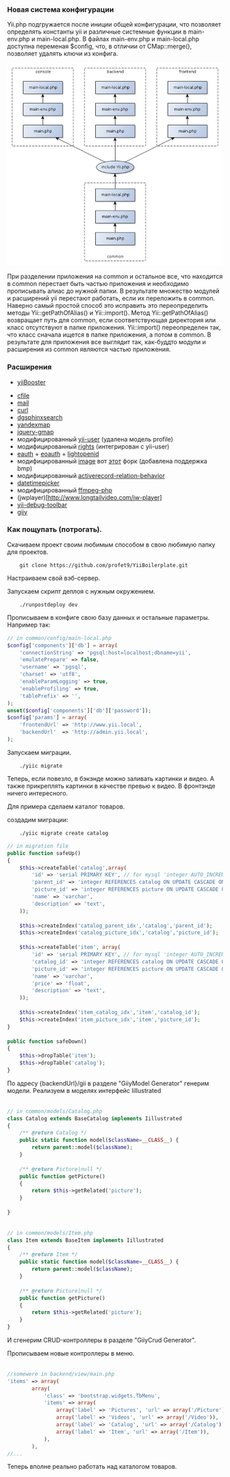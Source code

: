### Новая система конфигурации
Yii.php подгружается после иниции общей конфигурации, что позволяет определять константы yii и различные системные функции в main-env.php и main-local.php.
В файлах main-env.php и main-local.php доступна переменая $config, что, в отличии от CMap::merge(), позволяет удалять ключи из конфига.

![config](https://github.com/illibejiep/YiiBoilerplate/blob/master/doc/config.png?raw=true)

При разделении приложения на common и остальное все, что находится в common перестает быть частью приложения и необходимо прописывать алиас до нужной папки. В результате множество модулей и расширений yii перестают работать, если их переложить в common. Наверно самый простой способ это исправить это переопределить методы Yii::getPathOfAlias() и Yii::import(). Метод Yii::getPathOfAlias() возвращает путь для common, если соответствующая директория или класс отсутствуют в папке приложения. Yii::import() переопределен так, что класс сначала ищется в папке приложения, а потом в common. В результате для приложения все выглядит так, как-буддто модули и расширения из common являются частью приложения.

### Расширения
* [yiiBooster](http://yii-booster.clevertech.biz/)
- [cfile](http://www.yiiframework.com/extension/cfile/)
- [mail](http://www.yiiframework.com/extension/mail/)
- [curl](http://www.yiiframework.com/extension/curl/)
- [dgsphinxsearch](http://www.yiiframework.com/extension/dgsphinxsearch/)
- [yandexmap](http://www.yiiframework.com/extension/yandexmap/)
- [jquery-gmap](http://www.yiiframework.com/extension/jquery-gmap/)
- модифицированный [yii-user](http://www.yiiframework.com/extension/yii-user/) (удалена модель profile)
- модифицированный [rights](http://www.yiiframework.com/extension/rights/) (интегрирован с yii-user)
- [eauth](https://github.com/Nodge/yii-eauth) + [eoauth](https://github.com/jorgebg/yii-eoauth) + [lightopenid](http://www.yiiframework.com/extension/loid)
- модифицированный [image](http://www.yiiframework.com/extension/image/) вот [этот](https://bitbucket.org/z_bodya/yii-image) форк (добавлена поддержка bmp)
- модифицированный [activerecord-relation-behavior](http://www.yiiframework.com/extension/activerecord-relation-behavior)
- [datetimepicker](http://www.yiiframework.com/extension/datetimepicker/)
- модифицированный [ffmpeg-php](http://github.com/CodeScaleInc/ffmpeg-php)
- (jwplayer)[http://www.longtailvideo.com/jw-player]
- [yii-debug-toolbar](http://www.yiiframework.com/extension/yii-debug-toolbar/)
- [giiy](https://github.com/profet9/giiy)

### Как пощупать (потрогать).

Скачиваем проект своим любимым способом в свою любимую папку для проектов.
```
    git clone https://github.com/profet9/YiiBoilerplate.git
```
Настраиваем свой вэб-сервер.

Запускаем скрипт деплоя с нужным окружением.
```
    ./runpostdeploy dev
```

Прописываем в конфиге свою базу данных и остальные параметры. Например так:
```php
// in common/config/main-local.php
$config['components']['db'] = array(
    'connectionString' => 'pgsql:host=localhost;dbname=yii',
    'emulatePrepare' => false,
    'username' => 'pgsql',
    'charset' => 'utf8',
    'enableParamLogging' => true,
    'enableProfiling' => true,
    'tablePrefix' => '',
);
unset($config['components']['db']['password']);
$config['params'] = array(
    'frontendUrl' => 'http://www.yii.local',
    'backendUrl'  => 'http://admin.yii.local',
);
```

Запускаем миграции.
```
    ./yiic migrate
```

Теперь, если повезло, в бэкэнде можно заливать картинки и видео. А также прикреплять картинки в качестве превью к видео. В фронтэнде ничего интересного.

Для примера сделаем каталог товаров.

создадим миграции:
```
    ./yiic migrate create catalog
```

```php
// in migration file
public function safeUp()
{
    $this->createTable('catalog',array(
        'id' => 'serial PRIMARY KEY', // for mysql 'integer AUTO_INCREMENT PRIMARY KEY'
        'parent_id' => 'integer REFERENCES catalog ON UPDATE CASCADE ON DELETE CASCADE',
        'picture_id' => 'integer REFERENCES picture ON UPDATE CASCADE ON DELETE SET NULL',
        'name' => 'varchar',
        'description' => 'text',
    ));

    $this->createIndex('catalog_parent_idx','catalog','parent_id');
    $this->createIndex('catalog_picture_idx','catalog','picture_id');

    $this->createTable('item', array(
        'id' => 'serial PRIMARY KEY', // for mysql 'integer AUTO_INCREMENT PRIMARY KEY'
        'catalog_id' => 'integer REFERENCES catalog ON UPDATE CASCADE ON DELETE SET NULL',
        'picture_id' => 'integer REFERENCES picture ON UPDATE CASCADE ON DELETE SET NULL',
        'name' => 'varchar',
        'price' => 'float',
        'description' => 'text',
    ));

    $this->createIndex('item_catalog_idx','item','catalog_id');
    $this->createIndex('item_picture_idx','item','picture_id');
}

public function safeDown()
{
    $this->dropTable('item');
    $this->dropTable('catalog');
}

```

По адресу {backendUrl}/gii в разделе "GiiyModel Generator" генерим модели. Реализуем в моделях интерфейс Iillustrated

```php

// in common/models/Catalog.php
class Catalog extends BaseCatalog implements Iillustrated
{
    /** @return Catalog */
	public static function model($className=__CLASS__) {
		return parent::model($className);
	}

    /** @return Picture|null */
    public function getPicture()
    {
        return $this->getRelated('picture');
    }

}

```

```php

// in common/models/Item.php
class Item extends BaseItem implements Iillustrated
{
    /** @return Item */
	public static function model($className=__CLASS__) {
		return parent::model($className);
	}

    /** @return Picture|null */
    public function getPicture()
    {
        return $this->getRelated('picture');
    }
}
```

И сгенерим CRUD-контроллеры в разделе "GiiyCrud Generator".

Прописываем новые контроллеры в меню.

```php

//somewere in backend/view/main.php
'items' => array(
        array(
            'class' => 'bootstrap.widgets.TbMenu',
            'items' => array(
                array('label' => 'Pictures', 'url' => array('/Picture')),
                array('label' => 'Videos', 'url' => array('/Video')),
                array('label' => 'Catalog', 'url' => array('/Catalog')),
                array('label' => 'Item', 'url' => array('/Item')),
            ),
        ),
//...
```

Теперь вполне реально работать над каталогом товаров.
